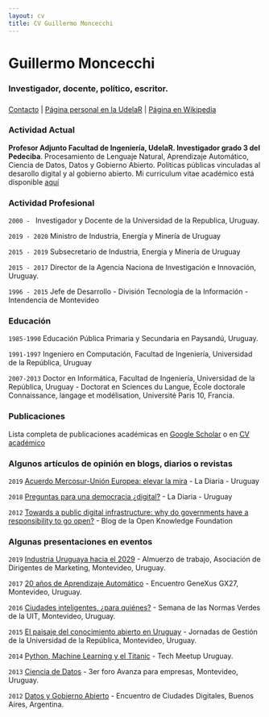 ```yaml
---
layout: cv
title: CV Guillermo Moncecchi
---
```

# Guillermo Moncecchi
### Investigador, docente, político, escritor.
### 

<div id="webaddress">
<a href="gmonce@fing.edu.uy">Contacto</a>
| <a href="http://www.fing.edu.uy/~gmonce">Página personal en la UdelaR</a>
 | <a href="https://es.wikipedia.org/wiki/Guillermo_Moncecchi">Página en Wikipedia</a> 
</div>


### Actividad Actual
__Profesor Adjunto Facultad de Ingeniería, UdelaR. Investigador grado 3 del Pedeciba__. Procesamiento de Lenguaje Natural, Aprendizaje Automático, Ciencia de Datos, Datos y Gobierno Abierto. Políticas públicas vinculadas al desarollo digital y al gobierno abierto. Mi curriculum vitae académico está disponible [aquí](https://exportcvuy.anii.org.uy/cv/?e254cf8bad559f83b8e9128ebe34a4d948ded99a54162baea38124a13171fb8b28224b9429f7847352b97ba0752f4a594942c58749c541e51ed4d0ac1bb754ea)

### Actividad Profesional
`2000 - ` Investigador y Docente de la Universidad de la Republica, Uruguay. 

`2019 - 2020` Ministro de Industria, Energía y Minería de Uruguay

`2015 - 2019` Subsecretario de Industria, Energía y Minería de Uruguay

`2015 - 2017` Director de la Agencia Naciona de Investigación e Innovación, Uruguay.
 
`1996 - 2015` Jefe de Desarrollo - División Tecnología de la Información - Intendencia de Montevideo

### Educación
`1985-1990`
Educación Pública Primaria y Secundaria en Paysandú, Uruguay.

`1991-1997`
Ingeniero en Computación, Facultad de Ingeniería, Universidad de la República, Uruguay

`2007-2013`
Doctor en Informática, Facultad de Ingeniería, Universidad de la República, Uruguay - Doctorat en Sciences du Langue, École doctorale Connaissance, langage et modélisation, Université Paris 10, Francia.  

### Publicaciones 
Lista completa de publicaciones académicas en [Google Scholar](https://scholar.google.com/citations?user=J2I7jQMAAAAJ&hl=es) o en [CV académico](https://exportcvuy.anii.org.uy/cv/?e254cf8bad559f83b8e9128ebe34a4d948ded99a54162baea38124a13171fb8b28224b9429f7847352b97ba0752f4a594942c58749c541e51ed4d0ac1bb754ea)

### Algunos artículos de opinión en blogs, diarios o revistas
`2019` [Acuerdo Mercosur-Unión Europea: elevar la mira](https://ladiaria.com.uy/articulo/2019/7/acuerdo-mercosur-union-europea-elevar-la-mira/) - La Diaria - Uruguay

`2018` [Preguntas para una democracia ¿digital?](https://ladiaria.com.uy/articulo/2018/7/preguntas-para-una-democracia-digital/) - La Diaria - Uruguay

`2012` [Towards a public digital infrastructure: why do governments have a responsibility to go open?](https://blog.okfn.org/2012/11/01/towards-a-public-digital-infrastructure-why-do-governments-have-a-responsibility-to-go-open/) - Blog de la Open Knowledge Foundation

### Algunas presentaciones en eventos

`2019` [Industria Uruguaya hacia el 2029](https://www.youtube.com/watch?v=5LnqnFJmQRk) - Almuerzo de trabajo, Asociación de Dirigentes de Marketing, Montevideo, Uruguay.

`2017` [20 años de Aprendizaje Automático](https://www.youtube.com/watch?v=L5pUoANxU-o) - Encuentro GeneXus GX27, Montevideo, Uruguay.

`2016` [Ciudades inteligentes, ¿para quiénes?](https://www.youtube.com/watch?time_continue=267&v=uCCszXfurUk&feature=emb_logo) - Semana de las Normas Verdes de la UIT, Montevideo, Uruguay.

`2015` [El paisaje del conocimiento abierto en Uruguay](https://www.youtube.com/watch?time_continue=543&v=uaGdQuNnnXE&feature=emb_logo) - Jornadas de Gestión de la Universidad de la República, Montevideo, Uruguay.

`2014` [Python, Machine Learning y el Titanic](https://www.youtube.com/watch?v=6MZFsZ9HINE) - Tech Meetup Uruguay. 

`2013` [Ciencia de Datos](https://tv.vera.com.uy/video/6136) - 3er foro Avanza para empresas, Montevideo, Uruguay.

`2012` [Datos y Gobierno Abierto](https://www.youtube.com/watch?v=r_6pyOJOma8) - Encuentro de Ciudades Digitales, Buenos Aires, Argentina. 


<!-- ### Footer

Última actualización : Junio de 2020 -->


